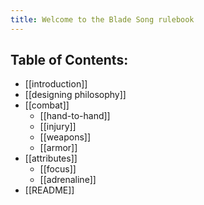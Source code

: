 ```yaml
---
title: Welcome to the Blade Song rulebook
---
```

## Table of Contents:

* [[introduction]]
* [[designing philosophy]]
* [[combat]]
	* [[hand-to-hand]]
	* [[injury]]
	* [[weapons]]
	* [[armor]]
* [[attributes]]
	* [[focus]]
	* [[adrenaline]]
* [[README]]
